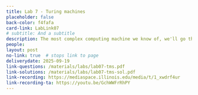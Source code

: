 ```yaml
---
title: Lab 7 - Turing machines
placeholder: false
back-color: f4fafa
card-link: LabLink07
# subtitle: And a subtitle
description: The most complex computing machine we know of, we'll go through examples of Turing machines and how they can be used to recognize languages.
people:
layout: post
no-link: true  # stops link to page 
deliverydate: 2025-09-19
link-questions: /materials/labs/lab07-tms.pdf
link-solutions: /materials/labs/lab07-tms-sol.pdf
link-recording: https://mediaspace.illinois.edu/media/t/1_xwdrf4ur
link-recording-ta: https://youtu.be/GchWWFrRhPY
---
```










